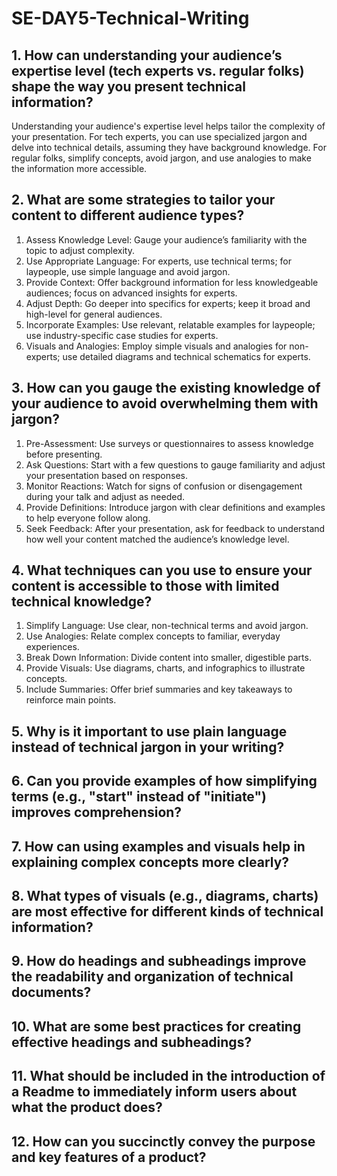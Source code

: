 # SE-DAY5-Technical-Writing
## 1. How can understanding your audience’s expertise level (tech experts vs. regular folks) shape the way you present technical information?
Understanding your audience's expertise level helps tailor the complexity of your presentation. For tech experts, you can use specialized jargon and delve into technical details, assuming they have background knowledge. For regular folks, simplify concepts, avoid jargon, and use analogies to make the information more accessible.

## 2. What are some strategies to tailor your content to different audience types?
1. Assess Knowledge Level: Gauge your audience’s familiarity with the topic to adjust complexity.
2. Use Appropriate Language: For experts, use technical terms; for laypeople, use simple language and avoid jargon.
3. Provide Context: Offer background information for less knowledgeable audiences; focus on advanced insights for experts.
4. Adjust Depth: Go deeper into specifics for experts; keep it broad and high-level for general audiences.
5. Incorporate Examples: Use relevant, relatable examples for laypeople; use industry-specific case studies for experts.
6. Visuals and Analogies: Employ simple visuals and analogies for non-experts; use detailed diagrams and technical schematics for experts.
   
## 3. How can you gauge the existing knowledge of your audience to avoid overwhelming them with jargon?
1. Pre-Assessment: Use surveys or questionnaires to assess knowledge before presenting.
2. Ask Questions: Start with a few questions to gauge familiarity and adjust your presentation based on responses.
3. Monitor Reactions: Watch for signs of confusion or disengagement during your talk and adjust as needed.
4. Provide Definitions: Introduce jargon with clear definitions and examples to help everyone follow along.
5. Seek Feedback: After your presentation, ask for feedback to understand how well your content matched the audience’s knowledge level.

## 4. What techniques can you use to ensure your content is accessible to those with limited technical knowledge?
1. Simplify Language: Use clear, non-technical terms and avoid jargon.
2. Use Analogies: Relate complex concepts to familiar, everyday experiences.
3. Break Down Information: Divide content into smaller, digestible parts.
4. Provide Visuals: Use diagrams, charts, and infographics to illustrate concepts.
5. Include Summaries: Offer brief summaries and key takeaways to reinforce main points.

## 5. Why is it important to use plain language instead of technical jargon in your writing?
## 6. Can you provide examples of how simplifying terms (e.g., "start" instead of "initiate") improves comprehension?
## 7. How can using examples and visuals help in explaining complex concepts more clearly?
## 8. What types of visuals (e.g., diagrams, charts) are most effective for different kinds of technical information?
## 9. How do headings and subheadings improve the readability and organization of technical documents?
## 10. What are some best practices for creating effective headings and subheadings?
## 11. What should be included in the introduction of a Readme to immediately inform users about what the product does?
## 12. How can you succinctly convey the purpose and key features of a product?
